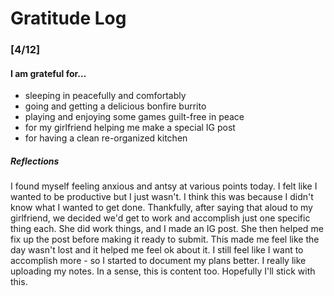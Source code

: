 # __Gratitude Log__

### [4/12]

#### I am grateful for...
 - sleeping in peacefully and comfortably
 - going and getting a delicious bonfire burrito
 - playing and enjoying some games guilt-free in peace
 - for my girlfriend helping me make a special IG post
 - for having a clean re-organized kitchen

##### Reflections

I found myself feeling anxious and antsy at various points today.  I felt like I wanted to be productive but I just wasn't.  I think this was because I didn't know what I wanted to get done.  Thankfully, after saying that aloud to my girlfriend, we decided we'd get to work and accomplish just one specific thing each.  She did work things, and I made an IG post.  She then helped me fix up the post before making it ready to submit.  This made me feel like the day wasn't lost and it helped me feel ok about it.  I still feel like I want to accomplish more - so I started to document my plans better.  I really like uploading my notes.  In a sense, this is content too.  Hopefully I'll stick with this.

